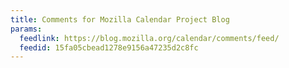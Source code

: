 ```yaml
---
title: Comments for Mozilla Calendar Project Blog
params:
  feedlink: https://blog.mozilla.org/calendar/comments/feed/
  feedid: 15fa05cbead1278e9156a47235d2c8fc
---
```

